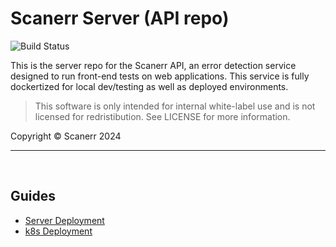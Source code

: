 # Scanerr Server (API repo)

![Build Status](https://github.com/scanerr-io/server/actions/workflows/k8s-deploy.yml/badge.svg)

This is the server repo for the Scanerr API, an error detection service designed to run front-end tests on web applications. This service is fully dockertized for local dev/testing as well as deployed environments. 

> This software is only intended for internal white-label use and is not licensed for redristibution. See LICENSE for more information.


Copyright © Scanerr 2024

---
&nbsp;

## Guides
- [Server Deployment](notes/Deployment.md)
- [k8s Deployment](k8s/kubernetes-notes.md)
&nbsp;
